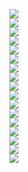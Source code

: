 <p style="text-align:center">
  <img src="https://raw.githubusercontent.com/rhiokim/docker-icons/master/transparent/001.png" style="display:block;" />
  <img src="https://raw.githubusercontent.com/rhiokim/docker-icons/master/transparent/002.png" style="display:block;" />
  <img src="https://raw.githubusercontent.com/rhiokim/docker-icons/master/transparent/003.png" style="display:block;" />
  <img src="https://raw.githubusercontent.com/rhiokim/docker-icons/master/transparent/004.png" style="display:block;" />
  <img src="https://raw.githubusercontent.com/rhiokim/docker-icons/master/transparent/005.png" style="display:block;" />
  <img src="https://raw.githubusercontent.com/rhiokim/docker-icons/master/transparent/006.png" style="display:block;" />
  <img src="https://raw.githubusercontent.com/rhiokim/docker-icons/master/transparent/007.png" style="display:block;" />
  <img src="https://raw.githubusercontent.com/rhiokim/docker-icons/master/transparent/008.png" style="display:block;" />
  <img src="https://raw.githubusercontent.com/rhiokim/docker-icons/master/transparent/009.png" style="display:block;" />
  <img src="https://raw.githubusercontent.com/rhiokim/docker-icons/master/transparent/010.png" style="display:block;" />
  <img src="https://raw.githubusercontent.com/rhiokim/docker-icons/master/transparent/011.png" style="display:block;" />
  <img src="https://raw.githubusercontent.com/rhiokim/docker-icons/master/transparent/012.png" style="display:block;" />
  <img src="https://raw.githubusercontent.com/rhiokim/docker-icons/master/transparent/013.png" style="display:block;" />
  <img src="https://raw.githubusercontent.com/rhiokim/docker-icons/master/transparent/014.png" style="display:block;" />
  <img src="https://raw.githubusercontent.com/rhiokim/docker-icons/master/transparent/015.png" style="display:block;" />
  <img src="https://raw.githubusercontent.com/rhiokim/docker-icons/master/transparent/016.png" style="display:block;" />
  <img src="https://raw.githubusercontent.com/rhiokim/docker-icons/master/transparent/017.png" style="display:block;" />
</p>